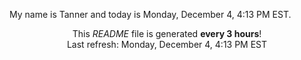 My name is Tanner and today is Monday, December 4, 4:13 PM EST.

<p align="center">This <i>README</i> file is generated <b>every 3 hours</b>!</br>Last refresh: Monday, December 4, 4:13 PM EST<br /></p>
